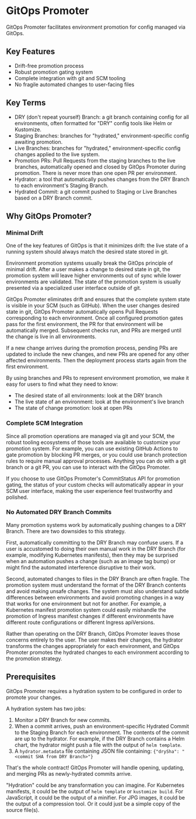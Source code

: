 # GitOps Promoter

GitOps Promoter facilitates environment promotion for config managed via GitOps.

## Key Features

* Drift-free promotion process
* Robust promotion gating system
* Complete integration with git and SCM tooling
* No fragile automated changes to user-facing files

## Key Terms

* DRY (don't repeat yourself) Branch: a git branch containing config for all environments, often formatted for "DRY"
  config tools like Helm or Kustomize.
* Staging Branches: branches for "hydrated," environment-specific config awaiting promotion.
* Live Branches: branches for "hydrated," environment-specific config changes applied to the live system.
* Promotion PRs: Pull Requests from the staging branches to the live branches, automatically opened and closed by GitOps
  Promoter during promotion. There is never more than one open PR per environment.
* Hydrator: a tool that automatically pushes changes from the DRY Branch to each environment's Staging Branch.
* Hydrated Commit: a git commit pushed to Staging or Live Branches based on a DRY Branch commit.

## Why GitOps Promoter?

### Minimal Drift

One of the key features of GitOps is that it minimizes drift: the live state of a running system should always match the
desired state stored in git.

Environment promotion systems usually break the GitOps principle of minimal drift. After a user makes a change to desired
state in git, the promotion system will leave higher environments out of sync while lower environments are validated.
The state of the promotion system is usually presented via a specialized user interface outside of git.

GitOps Promoter eliminates drift and ensures that the complete system state is visible in your SCM (such as GitHub).
When the user changes desired state in git, GitOps Promoter automatically opens Pull Requests corresponding to each
environment. Once all configured promotion gates pass for the first environment, the PR for that environment will be
automatically merged. Subsequent checks run, and PRs are merged until the change is live in all environments.

If a new change arrives during the promotion process, pending PRs are updated to include the new changes, and new PRs
are opened for any other affected environments. Then the deployment process starts again from the first environment.

By using branches and PRs to represent environment promotion, we make it easy for users to find what they need to know:

* The desired state of all environments: look at the DRY branch
* The live state of an environment: look at the environment's live branch
* The state of change promotion: look at open PRs

### Complete SCM Integration

Since all promotion operations are managed via git and your SCM, the robust tooling ecosystems of those tools are
available to customize your promotion system. For example, you can use existing GitHub Actions to gate promotion by
blocking PR merges, or you could use branch protection rules to require manual approval processes. Anything you can do
with a git branch or a git PR, you can use to interact with the GitOps Promoter.

If you choose to use GitOps Promoter's CommitStatus API for promotion gating, the status of your custom checks will 
automatically appear in your SCM user interface, making the user experience feel trustworthy and polished.

### No Automated DRY Branch Commits

Many promotion systems work by automatically pushing changes to a DRY Branch. There are two downsides to this strategy.

First, automatically committing to the DRY Branch may confuse users. If a user is accustomed to doing their own manual
work in the DRY Branch (for example, modifying Kubernetes manifests), then they may be surprised when an automation
pushes a change (such as an image tag bump) or might find the automated interference disruptive to their work.

Second, automated changes to files in the DRY Branch are often fragile. The promotion system must understand the format
of the DRY Branch contents and avoid making unsafe changes. The system must also understand subtle differences between
environments and avoid promoting changes in a way that works for one environment but not for another. For example, a 
Kubernetes manifest promotion system could easily mishandle the promotion of Ingress manifest changes if different 
environments have different route configurations or different Ingress apiVersions.

Rather than operating on the DRY Branch, GitOps Promoter leaves those concerns entirely to the user. The user makes
their changes, the hydrator transforms the changes appropriately for each environment, and GitOps Promoter promotes the
hydrated changes to each environment according to the promotion strategy.

## Prerequisites

GitOps Promoter requires a hydration system to be configured in order to promote your changes.

A hydration system has two jobs:

1. Monitor a DRY Branch for new commits.
2. When a commit arrives, push an environment-specific Hydrated Commit to the Staging Branch for each environment. The 
   contents of the commit are up to the hydrator. For example, if the DRY Branch contains a Helm chart, the hydrator
   might push a file with the output of `helm template`.
3. A `hydrator.metadata` file containing JSON file containing: `{"drySha": "<commit SHA from DRY Branch>"}`

That's the whole contract! GitOps Promoter will handle opening, updating, and merging PRs as newly-hydrated commits
arrive.

"Hydration" could be any transformation you can imagine. For Kubernetes manifests, it could be the output of 
`helm template` or `kustomize build`. For JavaScript, it could be the output of a minifier. For JPG images, it could be
the output of a compression tool. Or it could just be a simple copy of the source file(s).
